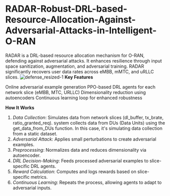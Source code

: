 # RADAR-Robust-DRL-based-Resource-Allocation-Against-Adversarial-Attacks-in-Intelligent-O-RAN
RADAR is a DRL-based resource allocation mechanism for O-RAN, defending against adversarial attacks. It enhances resilience through input space sanitization, augmentation, and adversarial training. RADAR significantly recovers user data rates across eMBB, mMTC, and uRLLC slices.
![defense_resized-1](https://github.com/user-attachments/assets/7f47d301-26e8-4ab3-a2b2-57825f60a185)
**Key Features**

Online adversarial example generation
PPO-based DRL agents for each network slice (eMBB, MTC, URLLC)
Dimensionality reduction using autoencoders
Continuous learning loop for enhanced robustness

**How It Works**

1. *Data Collection*: Simulates data from network slices (dl_buffer, tx_brate, ratio_granted_req). system collects data from DUs (Data Units) using the get_data_from_DUs function. In this case, it's simulating data collection from a static dataset.
2. *Adversarial Attack*: Applies small perturbations to create adversarial examples.
3. *Preprocessing*: Normalizes data and reduces dimensionality via autoencoder.
4. *DRL Decision-Making*: Feeds processed adversarial examples to slice-specific DRL agents.
5. *Reward Calculation*: Computes and logs rewards based on slice-specific metrics.
6. *Continuous Learning*: Repeats the process, allowing agents to adapt to adversarial inputs.
